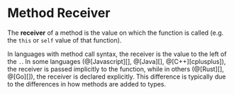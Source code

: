 # Method Receiver

The __receiver__ of a method is the value on which the function is called (e.g. the `this`
or `self` value of that function).

In languages with method call syntax, the receiver is the value to the left of the `.`.
In some languages (@[Javascript][], @[Java][], @[C++][cplusplus]), the receiver is passed
implicitly to the function, while in others (@[Rust][], @[Go][]), the receiver is declared
explicitly. This difference is typically due to the differences in how methods are added
to types.
